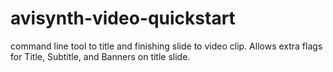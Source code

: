 # avisynth-video-quickstart
command line tool to title and finishing slide to video clip. Allows extra flags for Title, Subtitle, and Banners on title slide. 
